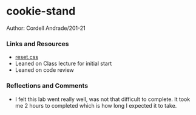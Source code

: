 # cookie-stand

Author: Cordell Andrade/201-21

### Links and Resources
* [reset.css](https://meyerweb.com/eric/tools/css/reset/)
* Leaned on Class lecture for initial start
* Leaned on code review

### Reflections and Comments
* I felt this lab went really well, was not that difficult to complete.
It took me 2 hours to completed which is how long I expected it to take.